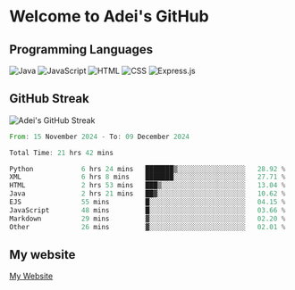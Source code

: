 # Welcome to Adei's GitHub

## Programming Languages
![Java](https://img.shields.io/badge/Java-007396?style=flat-square&logo=java&logoColor=white)
![JavaScript](https://img.shields.io/badge/JavaScript-F7DF1E?style=flat-square&logo=javascript&logoColor=black)
![HTML](https://img.shields.io/badge/HTML-E34F26?style=flat-square&logo=html5&logoColor=white)
![CSS](https://img.shields.io/badge/CSS-1572B6?style=flat-square&logo=css3&logoColor=white)
![Express.js](https://img.shields.io/badge/Express.js-000000?style=flat-square&logo=express&logoColor=white)


## GitHub Streak
![Adei's GitHub Streak](https://github-readme-streak-stats.herokuapp.com/?user=AdeiTamayo&hide_border=true)

<!--START_SECTION:waka-->

```rust
From: 15 November 2024 - To: 09 December 2024

Total Time: 21 hrs 42 mins

Python            6 hrs 24 mins   ███████▒░░░░░░░░░░░░░░░░░   28.92 %
XML               6 hrs 8 mins    ███████░░░░░░░░░░░░░░░░░░   27.71 %
HTML              2 hrs 53 mins   ███▒░░░░░░░░░░░░░░░░░░░░░   13.04 %
Java              2 hrs 21 mins   ██▓░░░░░░░░░░░░░░░░░░░░░░   10.62 %
EJS               55 mins         █░░░░░░░░░░░░░░░░░░░░░░░░   04.15 %
JavaScript        48 mins         █░░░░░░░░░░░░░░░░░░░░░░░░   03.66 %
Markdown          29 mins         ▓░░░░░░░░░░░░░░░░░░░░░░░░   02.20 %
Other             26 mins         ▓░░░░░░░░░░░░░░░░░░░░░░░░   02.01 %
```

<!--END_SECTION:waka-->

## My website
[My Website](https://adei.eus)


